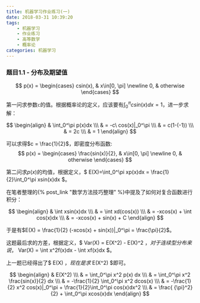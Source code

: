```yaml
---
title: 机器学习作业练习(一)
date: 2018-03-31 10:39:20
tags:
	- 机器学习
	- 作业练习
	- 高等数学
	- 概率论
categories:	机器学习
---
```


### 题目1.1 - 分布及期望值

$$
p(x) = 
\begin{cases}
    csin(x), & x\in[0, \pi] \newline
    0, & otherwise
\end{cases}
$$

第一问求参数`c`的值。根据概率论的定义，应该要有$\int_{0}^{\pi}csin(x)dx=1$，进一步求解：

$$
\begin{align}
& \int_0^\pi p(x)dx \\\
& = -c\ cos(x)|_0^\pi \\\
& = c(1-(-1)) \\\
& = 2c \\\
& = 1
\end{align}
$$

可以求得$c = \frac{1}{2}$，即密度分布函数:
$$
p(x) = 
\begin{cases}
    \frac{sin(x)}{2}, & x\in[0, \pi] \newline
    0, & otherwise
\end{cases}
$$

第二问求$p(x)$的均值，根据定义，$ E(X)=\int_0^\pi xp(x)dx = \frac{1}{2}\int_0^\pi xsin(x)dx $。

在笔者整理的{% post_link "数学方法技巧整理" %}中提及了如何对复合函数进行积分：

$$
\begin{align}
& \int xsin(x)dx \\\
& = \int xd(cos(x)) \\\
& = -xcos(x) + \int cos(x)dx \\\
& = -xcos(x) + sin(x) + C
\end{align}
$$

于是有$E(X) = \frac{1}{2} (-xcos(x) + sin(x))|_0^\pi = \frac{\pi}{2}$。

这题最后求的方差，根据定义，$ Var(X) = E(X^2) - E(X)^2 $，对于连续型分布来说，$ Var(X) = \int x^2f(x)dx - \int xf(x)dx $。

上一题已经得出了$ E(X) $，现在是求$ E(X^2) $即可。

$$
\begin{align}
& E(X^2) \\\
& = \int_0^\pi x^2 p(x) dx \\\
& = \int_0^\pi x^2 \frac{sin(x)}{2} dx \\\
& = -\frac{1}{2} \int_0^\pi x^2 dcos(x) \\\
& = -\frac{1}{2} x^2 cos(x)|_0^\pi + \frac{1}{2}\int_0^\pi cos(x)dx^2 \\\
& = \frac{ {\pi}^2}{2} + \int_0^\pi xcos(x)dx
\end{align}
$$